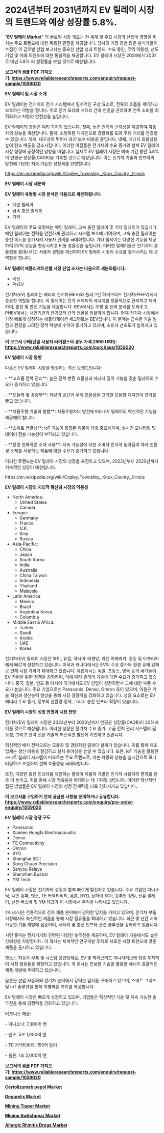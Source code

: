 <p><h1>2024년부터 2031년까지 EV 릴레이 시장의 트렌드와 예상 성장률 5.8%.</h1></p><p>"<strong><a href="https://www.reliableresearchreports.com/ev-relay-r1059020?utm_campaign=106&utm_medium=7&utm_source=Github&utm_content=ia&utm_term=22112024&utm_id=ev-relay">EV 릴레이 Market</a></strong>" 의 글로벌 시장 개요는 전 세계 및 주요 시장의 산업에 영향을 미치는 주요 트렌드에 대한 독특한 관점을 제공합니다. 당사의 가장 경험 많은 분석가들이 수집한 이 글로벌 산업 보고서는 중요한 산업 성과 트렌드, 수요 동인, 무역 역동성, 선도 기업 및 미래 트렌드에 대한 통찰력을 제공합니다. EV 릴레이 시장은 2024에서 2031로 매년 5.8% 의 성장률을 보일 것으로 예상됩니다.&nbsp;</p>
<p><strong>보고서의 샘플 PDF 가져오기:&nbsp;<a href="https://www.reliableresearchreports.com/enquiry/request-sample/1059020?utm_campaign=106&utm_medium=7&utm_source=Github&utm_content=ia&utm_term=22112024&utm_id=ev-relay">https://www.reliableresearchreports.com/enquiry/request-sample/1059020</a></strong></p>
<p><strong>EV 릴레이 및 시장 소개</strong></p>
<p><p>EV 릴레이는 전기차의 전기 시스템에서 필수적인 구성 요소로, 전류의 흐름을 제어하고 보호하는 역할을 합니다. 주로 전기 모터와 배터리 간의 연결을 관리하여 전력 소비를 최적화하고 차량의 안전성을 높입니다.</p><p>EV 릴레이의 장점은 여러 가지가 있습니다. 첫째, 높은 전기적 신뢰성을 제공하여 자동차의 성능을 개선합니다. 둘째, 소형화된 디자인으로 경량화를 도와 주행 거리를 연장할 수 있습니다. 셋째, 내구성이 뛰어나 유지 보수 비용을 줄입니다. 넷째, 에너지 효율성을 높여 탄소 배출을 감소시킵니다. 이러한 이점들은 전기차의 수요 증가와 함께 EV 릴레이 시장 성장에 긍정적인 영향을 미칩니다. 실제로 EV 릴레이 시장은 예측 기간 동안 5.8%의 연평균 성장률(CAGR)을 기록할 것으로 예상됩니다. 이는 전기차 기술과 인프라의 발전에 기반한 지속 가능한 성장세를 반영합니다.</p></p>
<p><a href="https://en.wikipedia.org/wiki/Copley_Township,_Knox_County,_Illinois?utm_campaign=106&utm_medium=7&utm_source=Github&utm_content=ia&utm_term=22112024&utm_id=ev-relay">https://en.wikipedia.org/wiki/Copley_Township,_Knox_County,_Illinois</a></p>
<p><strong>EV 릴레이 시장 세분화</strong></p>
<p><strong>EV 릴레이 유형별 시장 분석은 다음으로 세분화됩니다:</strong></p>
<p><ul><li>메인 릴레이</li><li>급속 충전 릴레이</li><li>기타</li></ul></p>
<p><p>EV 릴레이의 주요 유형에는 메인 릴레이, 고속 충전 릴레이 및 기타 릴레이가 있습니다. 메인 릴레이는 전력을 안전하게 관리하고 시스템 보호에 기여하며, 고속 충전 릴레이는 충전 속도를 증가시켜 사용자 편의를 극대화합니다. 기타 릴레이는 다양한 기능을 제공하여 EV의 성능을 향상시키고 비용 효율성을 높입니다. 이러한 릴레이들은 전기차의 효율성을 증대시키고 사용자 경험을 개선하여 EV 릴레이 시장의 수요를 증가시키는 데 큰 역할을 합니다.</p></p>
<p><strong>EV 릴레이 애플리케이션별 시장 산업 조사는 다음으로 세분화됩니다:</strong></p>
<p><ul><li>베브</li><li>PHEV</li></ul></p>
<p><p>전기차(EV) 릴레이는 배터리 전기차(BEV)와 플러그인 하이브리드 전기차(PHEV)에서 중요한 역할을 합니다. 이 릴레이는 전기 배터리의 에너지를 효율적으로 관리하고 제어하며, 충전 및 안전 기능을 제공합니다. BEV에서는 주행 중 전력 분배를 도와주고, PHEV에서는 내연기관과 전기모터 간의 전환을 원활하게 합니다. 현재 전기차 시장에서 가장 빠르게 성장하는 애플리케이션 세그먼트는 BEV입니다. 이 분야는 급속한 기술 발전과 환경을 고려한 정책 덕분에 수익이 증가하고 있으며, 소비자 선호도가 높아지고 있습니다.</p></p>
<p><strong>이 보고서 구매(단일 사용자 라이센스의 경우 가격 2890 USD): <a href="https://www.reliableresearchreports.com/purchase/1059020?utm_campaign=106&utm_medium=7&utm_source=Github&utm_content=ia&utm_term=22112024&utm_id=ev-relay">https://www.reliableresearchreports.com/purchase/1059020</a></strong></p>
<p><strong>EV 릴레이 시장 동향</strong></p>
<p><p>다음은 EV 릴레이 시장을 형성하는 최신 트렌드입니다:</p><p>- **고효율 전력 관리**: 높은 전력 변환 효율성과 에너지 절약 기능을 갖춘 릴레이의 수요가 증가하고 있습니다.</p><p>- **모듈화 및 경량화**: 차량의 공간과 무게 효율성을 고려한 모듈형 디자인이 인기를 끌고 있습니다.</p><p>- **자율주행 기술과 통합**: 자율주행차의 발전에 따라 EV 릴레이도 혁신적인 기능을 제공해야 합니다.</p><p>- **스마트 연결성**: IoT 기능이 통합된 제품이 더욱 중요해지며, 실시간 모니터링 및 데이터 전송 가능성이 부각되고 있습니다.</p><p>- **환경 친화적인 소재 사용**: 지속 가능성에 대한 소비자 인식이 높아짐에 따라 친환경 소재를 사용하는 제품에 대한 수요가 증가하고 있습니다.</p><p>이러한 트렌드는 EV 릴레이 시장의 성장을 촉진하고 있으며, 2023년부터 2030년까지 지속적인 성장이 예상됩니다.</p></p>
<p>https://en.wikipedia.org/wiki/Copley_Township,_Knox_County,_Illinois</p>
<p><strong>EV 릴레이 시장의 지리적 확산과 시장의 역동성</strong></p>
<p><ul>
    <li>
        North America:
        <ul>
            <li>United States</li>
            <li>Canada</li>
        </ul>
    </li>
    <li>
        Europe:
        <ul>
            <li>Germany</li>
            <li>France</li>
            <li>U.K.</li>
            <li>Italy</li>
            <li>Russia</li>
        </ul>
    </li>
    <li>
        Asia-Pacific:
        <ul>
            <li>China</li>
            <li>Japan</li>
            <li>South Korea</li>
            <li>India</li>
            <li>Australia</li>
            <li>China Taiwan</li>
            <li>Indonesia</li>
            <li>Thailand</li>
            <li>Malaysia</li>
        </ul>
    </li>
    <li>
        Latin America:
        <ul>
            <li>Mexico</li>
            <li>Brazil</li>
            <li>Argentina Korea</li>
            <li>Colombia</li>
        </ul>
    </li>
    <li>
        Middle East & Africa:
        <ul>
            <li>Turkey</li>
            <li>Saudi</li>
            <li>Arabia</li>
            <li>UAE</li>
            <li>Korea</li>
        </ul>
    </li>
    </ul></p>
<p><p>전기차(EV) 릴레이 시장은 북미, 유럽, 아시아-태평양, 라틴 아메리카, 중동 및 아프리카에서 빠르게 성장하고 있습니다. 미국과 캐나다에서는 EV의 수요 증가와 환경 규제 강화로 인해 시장 기회가 확대되고 있습니다. 유럽에서는 독일, 프랑스, 영국 등의 국가들이 EV 전환을 위한 정책을 강화하며, 이에 따라 릴레이 기술에 대한 수요가 증가하고 있습니다. 중국, 일본, 인도 등 아시아 국가에서도 EV 산업이 성장하면서 그에 대한 부품 수요가 높습니다. 주요 기업으로는 Panasonic, Denso, Omron 등이 있으며, 이들은 기술 혁신과 생산능력 향상을 통해 시장 경쟁력을 강화하고 있습니다. 성장 요소로는 EV 배터리 수요 증가, 정부의 친환경 정책, 그리고 충전 인프라 확장이 있습니다.</p></p>
<p><strong>EV 릴레이 시장의 성장 전망과 시장 전망</strong></p>
<p><p>전기차(EV) 릴레이 시장은 2023년부터 2030년까지 연평균 성장률(CAGR)이 20%에 이를 것으로 예상됩니다. 이러한 성장은 전기차 수요 증가, 고급 전력 관리 시스템의 필요성, 그리고 전력 전환 기술의 혁신적인 발전에 기인하고 있습니다. </p><p>혁신적인 배치 전략으로는 모듈화 및 경량화된 릴레이 설계가 있습니다. 이를 통해 제조업체는 생산 비용을 절감하고 설치 용이성을 높일 수 있습니다. 또한, IoT 기술을 활용한 스마트 릴레이 시스템이 떠오르는 주요 트렌드로, 이는 차량의 성능을 실시간으로 모니터링하고 조절하여 전체 효율성을 극대화합니다. </p><p>또한, 다양한 충전 인프라를 지원하는 릴레이 제품의 개발은 전기차 사용자의 편의를 한층 더 높이고, 이를 통해 시장 점유율을 확대하는 데 기여할 것입니다. 이러한 혁신적인 접근 방법들은 EV 릴레이 시장의 성장 잠재력을 더욱 강화시키고 있습니다.</p></p>
<p><strong>이 보고서를 구입하기 전에 궁금한 사항을 문의하거나 공유합니다. <a href="https://www.reliableresearchreports.com/enquiry/pre-order-enquiry/1059020?utm_campaign=106&utm_medium=7&utm_source=Github&utm_content=ia&utm_term=22112024&utm_id=ev-relay">https://www.reliableresearchreports.com/enquiry/pre-order-enquiry/1059020</a></strong></p>
<p><strong>EV 릴레이 시장 경쟁 구도</strong></p>
<p><ul><li>Panasonic</li><li>Xiamen Hongfa Electroacoustic</li><li>Denso</li><li>TE Connectivity</li><li>Omron</li><li>BYD</li><li>Shanghai SCII</li><li>Song Chuan Precision</li><li>Sanyou Relays</li><li>Shenzhen Busbar</li><li>YM Tech</li></ul></p>
<p><p>EV 릴레이 시장은 전기차의 성장과 함께 빠르게 발전하고 있습니다. 주요 기업인 파나소닉, 시먼 홍파, 덴소, TE 커넥티비티, 옴론, BYD, 상하이 SCII, 송추안 정밀, 산유 릴레이, 선전 버스바 및 YM 테크가 이 시장에서 두각을 나타내고 있습니다.</p><p>파나소닉은 전통적으로 전자 제품 분야에서 강력한 입지를 가지고 있으며, 전기차 부품 시장에서도 혁신적인 제품을 통해 시장 점유율을 확대하고 있습니다. 최근 몇 년간 지속 가능한 기술 개발에 집중하며, 배터리 및 충전 인프라 관련 솔루션을 강화하고 있습니다.</p><p>시먼 홍파는 전자기기와 관련된 다양한 솔루션을 제공하며, EV 릴레이 기술에서도 높은 신뢰성을 자랑합니다. 이 회사는 체계적인 연구개발 투자로 새로운 시장 트렌드에 맞춘 제품을 출시하고 있습니다.</p><p>덴소는 자동차 부품 및 시스템 공급업체로, EV 및 하이브리드 이니셔티브에 집중 투자하여 시장 점유율을 확장하고 있습니다. 이 회사는 진보된 기술을 활용한 에너지 효율적인 제품 개발에 주력하고 있습니다.</p><p>옴론은 산업 자동화와 전기차 분야에서 강력한 입지를 구축하고 있으며, 스마트 그리드 및 IoT 솔루션을 통해 차별화된 가치를 제공합니다. </p><p>EV 릴레이 시장은 빠르게 성장하고 있으며, 기업들은 혁신적인 기술 및 지속 가능한 솔루션을 통해 경쟁력을 강화하고 있습니다.</p><p>비즈니스 매출:</p><p>- 파나소닉: 7,300억 엔</p><p>- 덴소: 5조 1,000억 엔</p><p>- TE 커넥티비티: 150억 달러</p><p>- 옴론: 1조 2,000억 엔</p></p>
<p><strong>보고서의 샘플 PDF 가져오기:&nbsp;<a href="https://www.reliableresearchreports.com/enquiry/request-sample/1059020?utm_campaign=106&utm_medium=7&utm_source=Github&utm_content=ia&utm_term=22112024&utm_id=ev-relay">https://www.reliableresearchreports.com/enquiry/request-sample/1059020</a></strong></p>
<p><strong><p><a href="https://www.linkedin.com/pulse/why-certolizumab-pegol-market-set-132-growth-2031-top-nszve?utm_campaign=106&utm_medium=7&utm_source=Github&utm_content=ia&utm_term=22112024&utm_id=ev-relay">Certolizumab pegol Market</a></p><p><a href="https://www.linkedin.com/pulse/revenue-forecast-degarelix-market-projected-89-cagr-x7fte?utm_campaign=106&utm_medium=7&utm_source=Github&utm_content=ia&utm_term=22112024&utm_id=ev-relay">Degarelix Market</a></p><p><a href="https://github.com/nathandecarvalho/Market-Research-Report-List-5/blob/main/mining-tipper-market.md?utm_campaign=106&utm_medium=7&utm_source=Github&utm_content=ia&utm_term=22112024&utm_id=ev-relay">Mining Tipper Market</a></p><p><a href="https://github.com/julyju69/Market-Research-Report-List-5/blob/main/mining-switchgear-market.md?utm_campaign=106&utm_medium=7&utm_source=Github&utm_content=ia&utm_term=22112024&utm_id=ev-relay">Mining Switchgear Market</a></p><p><a href="https://issuu.com/reportprime-2/docs/allergic-rhinitis-drugs-market-size_70f41bff718509?utm_campaign=106&utm_medium=7&utm_source=Github&utm_content=ia&utm_term=22112024&utm_id=ev-relay">Allergic Rhinitis Drugs Market</a></p></strong></p>
<p></p>